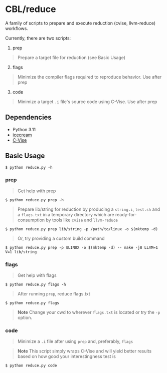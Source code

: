 # CBL/reduce
A family of scripts to prepare and execute reduction (cvise, llvm-reduce) workflows.

Currently, there are two scripts:

1) prep
> Prepare a target file for reduction (see Basic Usage)

2) flags
> Minimize the compiler flags required to reproduce behavior. Use after prep

3) code
> Minimize a target `.i` file's source code using C-Vise. Use after prep

## Dependencies
* Python 3.11
* [icecream](https://pypi.org/project/icecream/)
* [C-Vise](https://github.com/marxin/cvise)

## Basic Usage

`$ python reduce.py -h`

### prep
> Get help with prep

`$ python reduce.py prep -h`

> Prepare lib/string for reduction by producing a
> `string.i`, `test.sh` and a `flags.txt` in a temporary directory which are
> ready-for-consumption by tools like `cvise` and `llvm-reduce`

`$ python reduce.py prep lib/string -p /path/to/linux -o $(mktemp -d)`

> Or, try providing a custom build command
>
`$ python reduce.py prep -p $LINUX -o $(mktemp -d) -- make -j8 LLVM=1 V=1 lib/string`



### flags
> Get help with flags

`$ python reduce.py flags -h`

> After running `prep`, reduce flags.txt

`$ python reduce.py flags`

> **Note**
> Change your cwd to wherever `flags.txt` is located or try the `-p` option.

### code
> Minimize a `.i` file after using `prep` and, preferably, `flags`

> **Note**
> This script simply wraps C-Vise and will yield better results based on how good your interestingness test is

`$ python reduce.py code`
